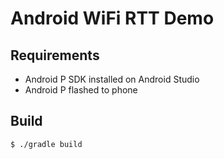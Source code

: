 Android WiFi RTT Demo
=====================

Requirements
------------

* Android P SDK installed on Android Studio
* Android P flashed to phone

Build
-----

```
$ ./gradle build
```